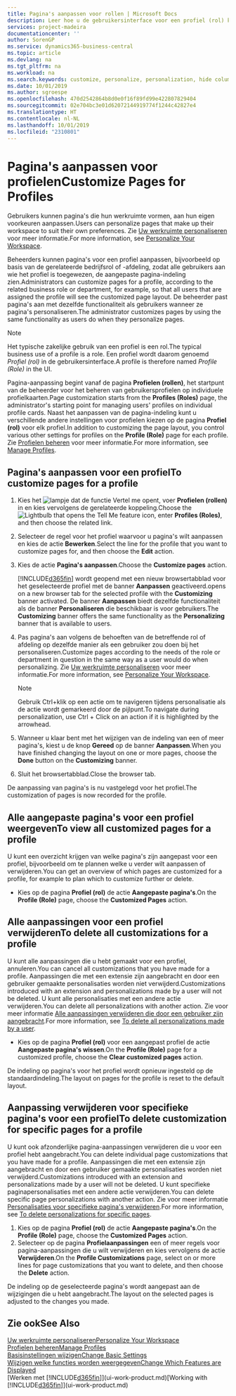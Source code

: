 ```yaml
---
title: Pagina's aanpassen voor rollen | Microsoft Docs
description: Leer hoe u de gebruikersinterface voor een profiel (rol) kunt aanpassen, zodat alle gebruikers aan wie die rol is toegewezen, een aangepaste werkruimte zien.
services: project-madeira
documentationcenter: ''
author: SorenGP
ms.service: dynamics365-business-central
ms.topic: article
ms.devlang: na
ms.tgt_pltfrm: na
ms.workload: na
ms.search.keywords: customize, personalize, personalization, hide columns, remove fields, move fields
ms.date: 10/01/2019
ms.author: sgroespe
ms.openlocfilehash: 470d2542864b8d0e0f16f89fd99e422807829404
ms.sourcegitcommit: 02e704bc3e01d62072144919774f1244c42827e4
ms.translationtype: HT
ms.contentlocale: nl-NL
ms.lasthandoff: 10/01/2019
ms.locfileid: "2310801"
---
```

# <a name="customize-pages-for-profiles"></a><span data-ttu-id="54897-103">Pagina's aanpassen voor profielen</span><span class="sxs-lookup"><span data-stu-id="54897-103">Customize Pages for Profiles</span></span>
<span data-ttu-id="54897-104">Gebruikers kunnen pagina's die hun werkruimte vormen, aan hun eigen voorkeuren aanpassen.</span><span class="sxs-lookup"><span data-stu-id="54897-104">Users can personalize pages that make up their workspace to suit their own preferences.</span></span> <span data-ttu-id="54897-105">Zie [Uw werkruimte personaliseren](ui-personalization-user.md) voor meer informatie.</span><span class="sxs-lookup"><span data-stu-id="54897-105">For more information, see [Personalize Your Workspace](ui-personalization-user.md).</span></span>

<span data-ttu-id="54897-106">Beheerders kunnen pagina's voor een profiel aanpassen, bijvoorbeeld op basis van de gerelateerde bedrijfsrol of -afdeling, zodat alle gebruikers aan wie het profiel is toegewezen, de aangepaste pagina-indeling zien.</span><span class="sxs-lookup"><span data-stu-id="54897-106">Administrators can customize pages for a profile, according to the related business role or department, for example, so that all users that are assigned the profile will see the customized page layout.</span></span> <span data-ttu-id="54897-107">De beheerder past pagina's aan met dezelfde functionaliteit als gebruikers wanneer ze pagina's personaliseren.</span><span class="sxs-lookup"><span data-stu-id="54897-107">The administrator customizes pages by using the same functionality as users do when they personalize pages.</span></span>

> [!NOTE]
> <span data-ttu-id="54897-108">Het typische zakelijke gebruik van een profiel is een rol.</span><span class="sxs-lookup"><span data-stu-id="54897-108">The typical business use of a profile is a role.</span></span> <span data-ttu-id="54897-109">Een profiel wordt daarom genoemd *Profiel (rol)* in de gebruikersinterface.</span><span class="sxs-lookup"><span data-stu-id="54897-109">A profile is therefore named *Profile (Role)* in the UI.</span></span>

<span data-ttu-id="54897-110">Pagina-aanpassing begint vanaf de pagina **Profielen (rollen)**, het startpunt van de beheerder voor het beheren van gebruikersprofielen op individuele profielkaarten.</span><span class="sxs-lookup"><span data-stu-id="54897-110">Page customization starts from the **Profiles (Roles)** page, the administrator's starting point for managing users' profiles on individual profile cards.</span></span> <span data-ttu-id="54897-111">Naast het aanpassen van de pagina-indeling kunt u verschillende andere instellingen voor profielen kiezen op de pagina **Profiel (rol)** voor elk profiel.</span><span class="sxs-lookup"><span data-stu-id="54897-111">In addition to customizing the page layout, you control various other settings for profiles on the **Profile (Role)** page for each profile.</span></span> <span data-ttu-id="54897-112">Zie [Profielen beheren](admin-users-profiles-roles.md) voor meer informatie.</span><span class="sxs-lookup"><span data-stu-id="54897-112">For more information, see [Manage Profiles](admin-users-profiles-roles.md).</span></span>

## <a name="to-customize-pages-for-a-profile"></a><span data-ttu-id="54897-113">Pagina's aanpassen voor een profiel</span><span class="sxs-lookup"><span data-stu-id="54897-113">To customize pages for a profile</span></span>
1. <span data-ttu-id="54897-114">Kies het ![lampje dat de functie Vertel me opent](media/ui-search/search_small.png "Vertel me wat u wilt doen"), voer **Profielen (rollen)** in en kies vervolgens de gerelateerde koppeling.</span><span class="sxs-lookup"><span data-stu-id="54897-114">Choose the ![Lightbulb that opens the Tell Me feature](media/ui-search/search_small.png "Tell me what you want to do") icon, enter **Profiles (Roles)**, and then choose the related link.</span></span>
2. <span data-ttu-id="54897-115">Selecteer de regel voor het profiel waarvoor u pagina's wilt aanpassen en kies de actie **Bewerken**.</span><span class="sxs-lookup"><span data-stu-id="54897-115">Select the line for the profile that you want to customize pages for, and then choose the **Edit** action.</span></span>
3. <span data-ttu-id="54897-116">Kies de actie **Pagina's aanpassen**.</span><span class="sxs-lookup"><span data-stu-id="54897-116">Choose the **Customize pages** action.</span></span>

    [!INCLUDE[d365fin](includes/d365fin_md.md)] <span data-ttu-id="54897-117">wordt geopend met een nieuw browsertabblad voor het geselecteerde profiel met de banner **Aanpassen** geactiveerd.</span><span class="sxs-lookup"><span data-stu-id="54897-117">opens on a new browser tab for the selected profile with the **Customizing** banner activated.</span></span> <span data-ttu-id="54897-118">De banner **Aanpassen** biedt dezelfde functionaliteit als de banner **Personaliseren** die beschikbaar is voor gebruikers.</span><span class="sxs-lookup"><span data-stu-id="54897-118">The **Customizing** banner offers the same functionality as the **Personalizing** banner that is available to users.</span></span>

4. <span data-ttu-id="54897-119">Pas pagina's aan volgens de behoeften van de betreffende rol of afdeling op dezelfde manier als een gebruiker zou doen bij het personaliseren.</span><span class="sxs-lookup"><span data-stu-id="54897-119">Customize pages according to the needs of the role or department in question in the same way as a user would do when personalizing.</span></span> <span data-ttu-id="54897-120">Zie [Uw werkruimte personaliseren](ui-personalization-user.md) voor meer informatie.</span><span class="sxs-lookup"><span data-stu-id="54897-120">For more information, see [Personalize Your Workspace](ui-personalization-user.md).</span></span>

    > [!NOTE]
    > <span data-ttu-id="54897-121">Gebruik Ctrl+klik op een actie om te navigeren tijdens personalisatie als de actie wordt gemarkeerd door de pijlpunt.</span><span class="sxs-lookup"><span data-stu-id="54897-121">To navigate during personalization, use Ctrl + Click on an action if it is highlighted by the arrowhead.</span></span>

5. <span data-ttu-id="54897-122">Wanneer u klaar bent met het wijzigen van de indeling van een of meer pagina's, kiest u de knop **Gereed** op de banner **Aanpassen**.</span><span class="sxs-lookup"><span data-stu-id="54897-122">When you have finished changing the layout on one or more pages, choose the **Done** button on the **Customizing** banner.</span></span>
6. <span data-ttu-id="54897-123">Sluit het browsertabblad.</span><span class="sxs-lookup"><span data-stu-id="54897-123">Close the browser tab.</span></span>

<span data-ttu-id="54897-124">De aanpassing van pagina's is nu vastgelegd voor het profiel.</span><span class="sxs-lookup"><span data-stu-id="54897-124">The customization of pages is now recorded for the profile.</span></span>

## <a name="to-view-all-customized-pages-for-a-profile"></a><span data-ttu-id="54897-125">Alle aangepaste pagina's voor een profiel weergeven</span><span class="sxs-lookup"><span data-stu-id="54897-125">To view all customized pages for a profile</span></span>
<span data-ttu-id="54897-126">U kunt een overzicht krijgen van welke pagina's zijn aangepast voor een profiel, bijvoorbeeld om te plannen welke u verder wilt aanpassen of verwijderen.</span><span class="sxs-lookup"><span data-stu-id="54897-126">You can get an overview of which pages are customized for a profile, for example to plan which to customize further or delete.</span></span>

- <span data-ttu-id="54897-127">Kies op de pagina **Profiel (rol)** de actie **Aangepaste pagina's**.</span><span class="sxs-lookup"><span data-stu-id="54897-127">On the **Profile (Role)** page, choose the **Customized Pages** action.</span></span>

## <a name="to-delete-all-customizations-for-a-profile"></a><span data-ttu-id="54897-128">Alle aanpassingen voor een profiel verwijderen</span><span class="sxs-lookup"><span data-stu-id="54897-128">To delete all customizations for a profile</span></span>
<span data-ttu-id="54897-129">U kunt alle aanpassingen die u hebt gemaakt voor een profiel, annuleren.</span><span class="sxs-lookup"><span data-stu-id="54897-129">You can cancel all customizations that you have made for a profile.</span></span> <span data-ttu-id="54897-130">Aanpassingen die met een extensie zijn aangebracht en door een gebruiker gemaakte personalisaties worden niet verwijderd.</span><span class="sxs-lookup"><span data-stu-id="54897-130">Customizations introduced with an extension and personalizations made by a user will not be deleted.</span></span> <span data-ttu-id="54897-131">U kunt alle personalisaties met een andere actie verwijderen.</span><span class="sxs-lookup"><span data-stu-id="54897-131">You can delete all personalizations with another action.</span></span> <span data-ttu-id="54897-132">Zie voor meer informatie [Alle aanpassingen verwijderen die door een gebruiker zijn aangebracht](admin-users-profiles-roles.md#to-delete-all-personalizations-made-by-a-user).</span><span class="sxs-lookup"><span data-stu-id="54897-132">For more information, see [To delete all personalizations made by a user](admin-users-profiles-roles.md#to-delete-all-personalizations-made-by-a-user).</span></span>

- <span data-ttu-id="54897-133">Kies op de pagina **Profiel (rol)** voor een aangepast profiel de actie **Aangepaste pagina's wissen**.</span><span class="sxs-lookup"><span data-stu-id="54897-133">On the **Profile (Role)** page for a customized profile, choose the **Clear customized pages** action.</span></span>

<span data-ttu-id="54897-134">De indeling op pagina's voor het profiel wordt opnieuw ingesteld op de standaardindeling.</span><span class="sxs-lookup"><span data-stu-id="54897-134">The layout on pages for the profile is reset to the default layout.</span></span>  

## <a name="to-delete-customization-for-specific-pages-for-a-profile"></a><span data-ttu-id="54897-135">Aanpassing verwijderen voor specifieke pagina's voor een profiel</span><span class="sxs-lookup"><span data-stu-id="54897-135">To delete customization for specific pages for a profile</span></span>
<span data-ttu-id="54897-136">U kunt ook afzonderlijke pagina-aanpassingen verwijderen die u voor een profiel hebt aangebracht.</span><span class="sxs-lookup"><span data-stu-id="54897-136">You can delete individual page customizations that you have made for a profile.</span></span> <span data-ttu-id="54897-137">Aanpassingen die met een extensie zijn aangebracht en door een gebruiker gemaakte personalisaties worden niet verwijderd.</span><span class="sxs-lookup"><span data-stu-id="54897-137">Customizations introduced with an extension and personalizations made by a user will not be deleted.</span></span> <span data-ttu-id="54897-138">U kunt specifieke paginapersonalisaties met een andere actie verwijderen.</span><span class="sxs-lookup"><span data-stu-id="54897-138">You can delete specific page personalizations with another action.</span></span> <span data-ttu-id="54897-139">Zie voor meer informatie [Personalisaties voor specifieke pagina's verwijderen](admin-users-profiles-roles.md#to-delete-personalizations-for-specific-pages).</span><span class="sxs-lookup"><span data-stu-id="54897-139">For more information, see [To delete personalizations for specific pages](admin-users-profiles-roles.md#to-delete-personalizations-for-specific-pages).</span></span>

1. <span data-ttu-id="54897-140">Kies op de pagina **Profiel (rol)** de actie **Aangepaste pagina's**.</span><span class="sxs-lookup"><span data-stu-id="54897-140">On the **Profile (Role)** page, choose the **Customized Pages** action.</span></span>
2. <span data-ttu-id="54897-141">Selecteer op de pagina **Profielaanpassingen** een of meer regels voor pagina-aanpassingen die u wilt verwijderen en kies vervolgens de actie **Verwijderen**.</span><span class="sxs-lookup"><span data-stu-id="54897-141">On the **Profile Customizations** page, select on or more lines for page customizations that you want to delete, and then choose the **Delete** action.</span></span>

<span data-ttu-id="54897-142">De indeling op de geselecteerde pagina's wordt aangepast aan de wijzigingen die u hebt aangebracht.</span><span class="sxs-lookup"><span data-stu-id="54897-142">The layout on the selected pages is adjusted to the changes you made.</span></span>

## <a name="see-also"></a><span data-ttu-id="54897-143">Zie ook</span><span class="sxs-lookup"><span data-stu-id="54897-143">See Also</span></span>
[<span data-ttu-id="54897-144">Uw werkruimte personaliseren</span><span class="sxs-lookup"><span data-stu-id="54897-144">Personalize Your Workspace</span></span>](ui-personalization-user.md)  
[<span data-ttu-id="54897-145">Profielen beheren</span><span class="sxs-lookup"><span data-stu-id="54897-145">Manage Profiles</span></span>](admin-users-profiles-roles.md)  
[<span data-ttu-id="54897-146">Basisinstellingen wijzigen</span><span class="sxs-lookup"><span data-stu-id="54897-146">Change Basic Settings</span></span>](ui-change-basic-settings.md)  
[<span data-ttu-id="54897-147">Wijzigen welke functies worden weergegeven</span><span class="sxs-lookup"><span data-stu-id="54897-147">Change Which Features are Displayed</span></span>](ui-experiences.md)  
<span data-ttu-id="54897-148">[Werken met [!INCLUDE[d365fin](includes/d365fin_md.md)]](ui-work-product.md)</span><span class="sxs-lookup"><span data-stu-id="54897-148">[Working with [!INCLUDE[d365fin](includes/d365fin_md.md)]](ui-work-product.md)</span></span>  
